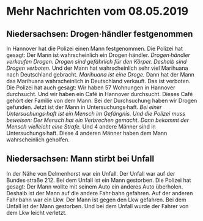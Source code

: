 # Mehr Nachrichten vom 08.05.2019


## Niedersachsen: Drogen·händler festgenommen
In Hannover hat die Polizei einen Mann festgenommen. Die Polizei hat gesagt: Der Mann ist wahrscheinlich ein Drogen·händler. 
*Drogen·händler verkaufen Drogen.* 
*Drogen sind gefährlich für den Körper.* 
*Deshalb sind Drogen verboten.* Und der Mann hat wahrscheinlich sehr viel Marihuana nach Deutschland gebracht. 
*Marihuana ist eine Droge.* Dann hat der Mann das Marihuana wahrscheinlich in Deutschland verkauft. Das ist verboten. Die Polizei hat auch gesagt: Wir haben 57 Wohnungen in Hannover durchsucht. Und wir haben ein Café in Hannover durchsucht. Dieses Café gehört der Familie von dem Mann. Bei der Durchsuchung haben wir Drogen gefunden. Jetzt ist der Mann in Untersuchungs·haft. 
*Bei einer Untersuchungs·haft ist ein Mensch im Gefängnis.* 
*Und die Polizei muss beweisen:* 
*Der Mensch hat ein Verbrechen gemacht.* 
*Dann bekommt der Mensch vielleicht eine Strafe.* Und 4 andere Männer sind in Untersuchungs·haft. Diese 4 anderen Männer haben dem Mann wahrscheinlich geholfen. 

## Niedersachsen: Mann stirbt bei Unfall
In der Nähe von Delmenhorst war ein Unfall. Der Unfall war auf der Bundes·straße 212. Bei dem Unfall ist ein Mann gestorben. Die Polizei hat gesagt: Der Mann wollte mit seinem Auto ein anderes Auto überholen. Deshalb ist der Mann auf die andere Fahr·bahn gefahren. Auf der anderen Fahr·bahn war ein Lkw. Der Mann ist gegen den Lkw gefahren. Bei dem Unfall ist der Mann gestorben. Und bei dem Unfall wurde der Fahrer von dem Lkw leicht verletzt. 

